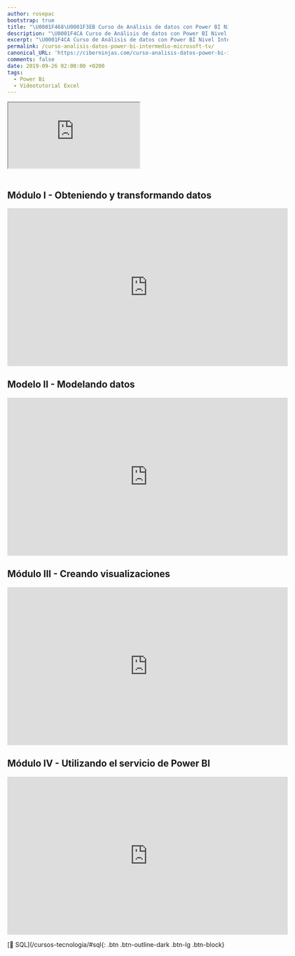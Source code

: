 ```yaml
---
author: rosepac
bootstrap: true
title: "\U0001F468‍\U0001F3EB Curso de Análisis de datos con Power BI Nivel Intermedio de Microsoft TV"
description: "\U0001F4CA Curso de Análisis de datos con Power BI Nivel Intermedio de Microsoft TV"
excerpt: "\U0001F4CA Curso de Análisis de datos con Power BI Nivel Intermedio de Microsoft TV"
permalink: /curso-analisis-datos-power-bi-intermedio-microsoft-tv/
canonical_URL: 'https://ciberninjas.com/curso-analisis-datos-power-bi-intermedio-microsoft-tv/'
comments: false
date: 2019-09-26 02:00:00 +0200
tags:
  - Power Bi
  - Videotutorial Excel
---
```


<div class="embed-responsive embed-responsive-16by9">
  <iframe class="embed-responsive-item" src="https://www.youtube-nocookie.com/embed/videoseries?list=PLTlBeKQnFKtIU7Ap4jNX513lI1bC9m01X" allowfullscreen></iframe>
</div><br/>

## Módulo I - Obteniendo y transformando datos

<iframe src="https://channel9.msdn.com/Series/Anlisis-de-datos-con-Power-BI-Nivel-Intermedio/Mdulo-I-Obteniendo-y-transformando-datos/player?format=html5" width="640" height="360" allowfullscreen="" frameborder="0" title="Módulo I - Obteniendo y transformando datos - Microsoft Channel 9 Video"></iframe>

## Modelo II - Modelando datos

<iframe src="https://channel9.msdn.com/Series/Anlisis-de-datos-con-Power-BI-Nivel-Intermedio/Modelo-II-Modelando-datos/player?format=html5" width="640" height="360" allowfullscreen="" frameborder="0" title="Modelo II - Modelando datos - Microsoft Channel 9 Video"></iframe>

## Módulo III - Creando visualizaciones

<iframe src="https://channel9.msdn.com/Series/Anlisis-de-datos-con-Power-BI-Nivel-Intermedio/Creando-visualizaciones/player?format=html5" width="640" height="360" allowfullscreen="" frameborder="0" title="Módulo III - Creando visualizaciones - Microsoft Channel 9 Video"></iframe>

## Módulo IV - Utilizando el servicio de Power BI

<iframe src="https://channel9.msdn.com/Series/Anlisis-de-datos-con-Power-BI-Nivel-Intermedio/Utilizando-el-servicio-de-Power-BI/player?format=html5" width="640" height="360" allowfullscreen="" frameborder="0" title="Módulo IV - Utilizando el servicio de Power BI - Microsoft Channel 9 Video"></iframe>

[🧠 SQL](/cursos-tecnologia/#sql{: .btn .btn-outline-dark .btn-lg .btn-block}
